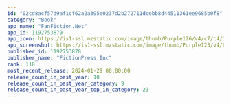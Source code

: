 ```yaml
---
id: "02cd8acf57d9af1cf62a2a395e0237d2b272711dcebb8d44511361ee9685b0f8"
category: "Book"
app_name: "FanFiction.Net"
app_id: 1192753879
app_icon: https://is1-ssl.mzstatic.com/image/thumb/Purple126/v4/c7/c4/71/c7c47106-d33b-4336-e76f-08c2d781a564/AppIcon-0-0-1x_U007emarketing-0-7-0-0-85-220.png/1024x1024bb.png
app_screenshot: https://is1-ssl.mzstatic.com/image/thumb/Purple123/v4/65/c0/97/65c09772-8acd-09f3-5ab3-063919434df4/pr_source.png/1242x2688bb.png
publisher_id: 1192753878
publisher_name: "FictionPress Inc"
rank: 118
most_recent_release: 2024-01-29 00:00:00
release_count_in_past_year: 10
release_count_in_past_year_category: 9
release_count_in_past_year_top_in_category: 23
---
```


